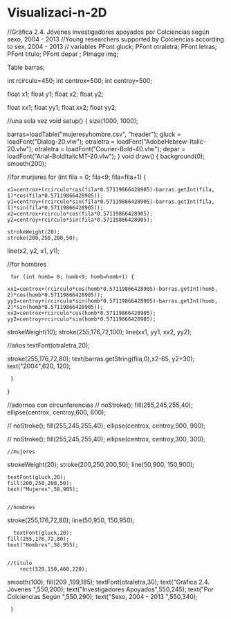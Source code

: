 # Visualizaci-n-2D
//Gráfica 2.4. Jóvenes investigadores apoyados por Colciencias según sexo, 2004 - 2013
//Young researchers supported by Colciencias according to sex, 2004 - 2013
// variables 
PFont gluck;
PFont otraletra;
PFont letras;
PFont titulo; 
 PFont  depar ;
PImage img;

Table barras;

int rcirculo=450;
int centrox=500;
int centroy=500;

float x1;
float y1;
float x2;
float y2;



float xx1;
float yy1;
float xx2;
float yy2;

//una sola vez
void setup()
{ 
  size(1000, 1000); 
   
  barras=loadTable("mujeresyhombre.csv", "header"); 
  gluck = loadFont("Dialog-20.vlw"); 
  otraletra = loadFont("AdobeHebrew-Italic-20.vlw"); 
  otraletra = loadFont("Courier-Bold-40.vlw");
    depar = loadFont("Arial-BoldItalicMT-20.vlw");
}
void draw() { 
 background(0);
smooth(200);

 
 //for murjeres 
  for (int fila = 0; fila<9; fila=fila+1) {

    x1=centrox+(rcirculo*cos(fila*0.57119866428905)-barras.getInt(fila, 1)*cos(fila*0.57119866428905));
    y1=centroy+(rcirculo*sin(fila*0.57119866428905)-barras.getInt(fila, 1)*sin(fila*0.57119866428905));
    x2=centrox+rcirculo*cos(fila*0.57119866428905);
    y2=centroy+rcirculo*sin(fila*0.57119866428905);
    
    strokeWeight(20);
    stroke(200,250,200,50);
    
 line(x2, y2, x1, y1);
 
 
  //for hombres  
  
     for (int homb= 0; homb<9; homb=homb+1) {

    xx1=centrox+(rcirculo*cos(homb*0.57119866428905)-barras.getInt(homb, 2)*cos(homb*0.57119866428905));
    yy1=centroy+(rcirculo*sin(homb*0.57119866428905)-barras.getInt(homb, 2)*sin(homb*0.57119866428905));
    xx2=centrox+rcirculo*cos(homb*0.57119866428905);
    yy2=centroy+rcirculo*sin(homb*0.57119866428905);

strokeWeight(10);
stroke(255,176,72,100);
line(xx1, yy1, xx2, yy2);

//años
textFont(otraletra,20);

stroke(255,176,72,80);
    text(barras.getString(fila,0),x2-65, y2+30);
    text("2004",620, 120);
 
     }
  }
  
   //adornos con circunferencias 
   //
 noStroke();
 fill(255,245,255,40);
ellipse(centrox, centroy,600, 600);

//
noStroke();
 fill(255,245,255,40);
ellipse(centrox, centroy,900, 900);

//
noStroke();
 fill(255,245,255,40);
ellipse(centrox, centroy,300, 300);
    
    //mujeres
   strokeWeight(20);
    stroke(200,250,200,50);
    line(50,900, 150,900);
    
    textFont(gluck,20);
    fill(200,250,200,50);
    text("Mujeres",58,905);
 
    
    //hombres
stroke(255,176,72,80);
    line(50,950, 150,950);
    
      textFont(gluck,20);
    fill(255,176,72,80);
    text("Hombres",58,955);
    
    
    //titulo
        rect(520,150,460,220);
        
smooth(100);
fill(209 ,199,185);
    textFont(otraletra,30);
    text("Gráfica 2.4. Jóvenes ",550,200);
    text("Investigadores Apoyados",550,245);
    text("Por Colciencias Según  ",550,290);
     text("Sexo, 2004 - 2013 ",550,340);

     }

